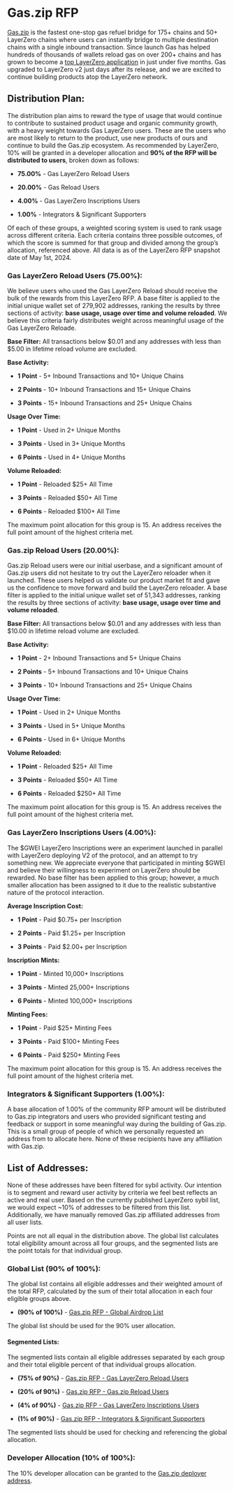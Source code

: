 # Gas.zip RFP



[Gas.zip](https://gas.zip) is the fastest one-stop gas refuel bridge for 175+ chains and 50+ LayerZero chains where users can instantly bridge to multiple destination chains with a single inbound transaction. Since launch Gas has helped hundreds of thousands of wallets reload gas on over 200+ chains and has grown to become a [top LayerZero application](https://layerzeroscan.com/protocol/gas.zip) in just under five months. Gas upgraded to LayerZero v2 just days after its release, and we are excited to continue building products atop the LayerZero network.



## Distribution Plan:



The distribution plan aims to reward the type of usage that would continue to contribute to sustained product usage and organic community growth, with a heavy weight towards Gas LayerZero users. These are the users who are most likely to return to the product, use new products of ours and continue to build the Gas.zip ecosystem. As recommended by LayerZero, 10% will be granted in a developer allocation and **90% of the RFP will be distributed to users**, broken down as follows:



+ **75.00%** - Gas LayerZero Reload Users

+ **20.00%** - Gas Reload Users

+ **4.00%** - Gas LayerZero Inscriptions Users

+ **1.00%** - Integrators & Significant Supporters



Of each of these groups, a weighted scoring system is used to rank usage across different criteria. Each criteria contains three possible outcomes, of which the score is summed for that group and divided among the group’s allocation, referenced above. All data is as of the LayerZero RFP snapshot date of May 1st, 2024. 



### Gas LayerZero Reload Users (75.00%):



We believe users who used the Gas LayerZero Reload should receive the bulk of the rewards from this LayerZero RFP. A base filter is applied to the initial unique wallet set of 279,902 addresses, ranking the results by three sections of activity: **base usage, usage over time and volume reloaded**. We believe this criteria fairly distributes weight across meaningful usage of the Gas LayerZero Reloade. 



**Base Filter:** All transactions below $0.01 and any addresses with less than $5.00 in lifetime reload volume are excluded.



**Base Activity:**

+ **1 Point** - 5+ Inbound Transactions and 10+ Unique Chains

+ **2 Points** - 10+ Inbound Transactions and 15+ Unique Chains

+ **3 Points** - 15+ Inbound Transactions and 25+ Unique Chains



**Usage Over Time:**

+ **1 Point** - Used in 2+ Unique Months

+ **3 Points** - Used in 3+ Unique Months

+ **6 Points** - Used in 4+ Unique Months



**Volume Reloaded:**

+ **1 Point** - Reloaded $25+ All Time 

+ **3 Points** - Reloaded $50+ All Time 

+ **6 Points** - Reloaded $100+ All Time 



The maximum point allocation for this group is 15. An address receives the full point amount of the highest criteria met.



### Gas.zip Reload Users (20.00%):



Gas.zip Reload users were our initial userbase, and a significant amount of Gas.zip users did not hesitate to try out the LayerZero reloader when it launched. These users helped us validate our product market fit and gave us the confidence to move forward and build the LayerZero reloader. A base filter is applied to the initial unique wallet set of 51,343 addresses, ranking the results by three sections of activity: **base usage, usage over time and volume reloaded**.



**Base Filter:** All transactions below $0.01 and any addresses with less than $10.00 in lifetime reload volume are excluded.



**Base Activity:**

+ **1 Point** - 2+ Inbound Transactions and 5+ Unique Chains

+ **2 Points** - 5+ Inbound Transactions and 10+ Unique Chains

+ **3 Points** - 10+ Inbound Transactions and 25+ Unique Chains



**Usage Over Time:**

+ **1 Point** - Used in 2+ Unique Months

+ **3 Points** - Used in 5+ Unique Months

+ **6 Points** - Used in 6+ Unique Months



**Volume Reloaded:**

+ **1 Point** - Reloaded $25+ All Time 

+ **3 Points** - Reloaded $50+ All Time 

+ **6 Points** - Reloaded $250+ All Time 



The maximum point allocation for this group is 15. An address receives the full point amount of the highest criteria met.



### Gas LayerZero Inscriptions Users (4.00%):



The $GWEI LayerZero Inscriptions were an experiment launched in parallel with LayerZero deploying V2 of the protocol, and an attempt to try something new. We appreciate everyone that participated in minting $GWEI and believe their willingness to experiment on LayerZero should be rewarded. No base filter has been applied to this group; however, a much smaller allocation has been assigned to it due to the realistic substantive nature of the protocol interaction. 



**Average Inscription Cost:**

+ **1 Point** - Paid $0.75+ per Inscription

+ **2 Points** - Paid $1.25+ per Inscription

+ **3 Points** - Paid $2.00+ per Inscription



**Inscription Mints:**

+ **1 Point** - Minted 10,000+ Inscriptions

+ **3 Points** - Minted 25,000+ Inscriptions

+ **6 Points** - Minted 100,000+ Inscriptions



**Minting Fees:**

+ **1 Point** - Paid $25+ Minting Fees

+ **3 Points** - Paid $100+ Minting Fees

+ **6 Points** - Paid $250+ Minting Fees



The maximum point allocation for this group is 15. An address receives the full point amount of the highest criteria met.



### Integrators & Significant Supporters (1.00%):



A base allocation of 1.00% of the community RFP amount will be distributed to Gas.zip integrators and users who provided significant testing and feedback or support in some meaningful way during the building of Gas.zip. This is a small group of people of which we personally requested an address from to allocate here. None of these recipients have any affiliation with Gas.zip. 



## List of Addresses:



None of these addresses have been filtered for sybil activity. Our intention is to segment and reward user activity by criteria we feel best reflects an active and real user. Based on the currently published LayerZero sybil list, we would expect ~10% of addresses to be filtered from this list. Additionally, we have manually removed Gas.zip affiliated addresses from all user lists. 



Points are not all equal in the distribution above. The global list calculates total eligibility amount across all four groups, and the segmented lists are the point totals for that individual group. 



### Global List (90% of 100%):



The global list contains all eligible addresses and their weighted amount of the total RFP, calculated by the sum of their total allocation in each four eligible groups above. 



+ **(90% of 100%)** - [Gas.zip RFP - Global Airdrop List](https://github.com/gasdotzip/rfp/raw/abf021300ad9678047fc48d0d084be362ec67fd8/global.csv)



The global list should be used for the 90% user allocation. 



#### Segmented Lists: 



The segmented lists contain all eligible addresses separated by each group and their total eligible percent of that individual groups allocation. 



+ **(75% of 90%)** - [Gas.zip RFP - Gas LayerZero Reload Users](https://raw.githubusercontent.com/gasdotzip/rfp/abf021300ad9678047fc48d0d084be362ec67fd8/layerzero.csv)

+ **(20% of 90%)** - [Gas.zip RFP - Gas.zip Reload Users](https://raw.githubusercontent.com/gasdotzip/rfp/abf021300ad9678047fc48d0d084be362ec67fd8/gas.csv) 

+ **(4% of 90%)** - [Gas.zip RFP - Gas LayerZero Inscriptions Users](https://raw.githubusercontent.com/gasdotzip/rfp/abf021300ad9678047fc48d0d084be362ec67fd8/inscriptions.csv) 

+ **(1% of 90%)** - [Gas.zip RFP - Integrators & Significant Supporters](https://raw.githubusercontent.com/gasdotzip/rfp/abf021300ad9678047fc48d0d084be362ec67fd8/integrators.csv) 



The segmented lists should be used for checking and referencing the global allocation.



### Developer Allocation (10% of 100%): 



The 10% developer allocation can be granted to the [Gas.zip deployer address](https://etherscan.io/address/0x4c968f6bEecf1906710b08e8B472b8Ba6E75F957). 

